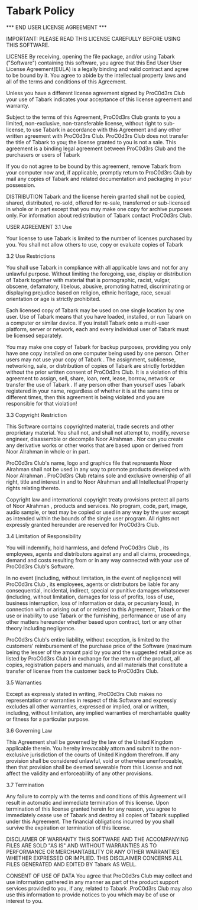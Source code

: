 # Tabark Policy


*** END USER LICENSE AGREEMENT ***

IMPORTANT: PLEASE READ THIS LICENSE CAREFULLY BEFORE USING THIS SOFTWARE.

LICENSE
By receiving, opening the file package, and/or using Tabark ("Software") containing this software, you agree that this End User User License Agreement(EULA) is a legally binding and valid contract and agree to be bound by it. You agree to abide by the intellectual property laws and all of the terms and conditions of this Agreement.

Unless you have a different license agreement signed by ProC0d3rs Club your use of Tabark indicates your acceptance of this license agreement and warranty.

Subject to the terms of this Agreement, ProC0d3rs Club grants to you a limited, non-exclusive, non-transferable license, without right to sub-license, to use Tabark in accordance with this Agreement and any other written agreement with ProC0d3rs Club. ProC0d3rs Club does not transfer the title of Tabark  to you; the license granted to you is not a sale. This agreement is a binding legal agreement between ProC0d3rs Club and the purchasers or users of Tabark 

If you do not agree to be bound by this agreement, remove Tabark  from your computer now and, if applicable, promptly return to ProC0d3rs Club by mail any copies of Tabark  and related documentation and packaging in your possession.

DISTRIBUTION
Tabark  and the license herein granted shall not be copied, shared, distributed, re-sold, offered for re-sale, transferred or sub-licensed in whole or in part except that you may make one copy for archive purposes only. For information about redistribution of Tabark  contact ProC0d3rs Club.

USER AGREEMENT
3.1 Use

Your license to use Tabark  is limited to the number of licenses purchased by you. You shall not allow others to use, copy or evaluate copies of Tabark 

3.2 Use Restrictions

You shall use Tabark  in compliance with all applicable laws and not for any unlawful purpose. Without limiting the foregoing, use, display or distribution of Tabark  together with material that is pornographic, racist, vulgar, obscene, defamatory, libelous, abusive, promoting hatred, discriminating or displaying prejudice based on religion, ethnic heritage, race, sexual orientation or age is strictly prohibited.

Each licensed copy of Tabark  may be used on one single location by one user. Use of Tabark  means that you have loaded, installed, or run Tabark  on a computer or similar device. If you install Tabark  onto a multi-user platform, server or network, each and every individual user of Tabark  must be licensed separately.

You may make one copy of Tabark  for backup purposes, providing you only have one copy installed on one computer being used by one person. Other users may not use your copy of Tabark  . The assignment, sublicense, networking, sale, or distribution of copies of Tabark  are strictly forbidden without the prior written consent of ProC0d3rs Club. It is a violation of this agreement to assign, sell, share, loan, rent, lease, borrow, network or transfer the use of Tabark  . If any person other than yourself uses Tabark  registered in your name, regardless of whether it is at the same time or different times, then this agreement is being violated and you are responsible for that violation!

3.3 Copyright Restriction

This Software contains copyrighted material, trade secrets and other proprietary material. You shall not, and shall not attempt to, modify, reverse engineer, disassemble or decompile Noor Alrahman . Nor can you create any derivative works or other works that are based upon or derived from Noor Alrahman in whole or in part.

ProC0d3rs Club's name, logo and graphics file that represents Noor Alrahman shall not be used in any way to promote products developed with Noor Alrahman . ProC0d3rs Club retains sole and exclusive ownership of all right, title and interest in and to Noor Alrahman and all Intellectual Property rights relating thereto.

Copyright law and international copyright treaty provisions protect all parts of Noor Alrahman , products and services. No program, code, part, image, audio sample, or text may be copied or used in any way by the user except as intended within the bounds of the single user program. All rights not expressly granted hereunder are reserved for ProC0d3rs Club.

3.4 Limitation of Responsibility

You will indemnify, hold harmless, and defend ProC0d3rs Club , its employees, agents and distributors against any and all claims, proceedings, demand and costs resulting from or in any way connected with your use of ProC0d3rs Club's Software.

In no event (including, without limitation, in the event of negligence) will ProC0d3rs Club , its employees, agents or distributors be liable for any consequential, incidental, indirect, special or punitive damages whatsoever (including, without limitation, damages for loss of profits, loss of use, business interruption, loss of information or data, or pecuniary loss), in connection with or arising out of or related to this Agreement, Tabark  or the use or inability to use Tabark  or the furnishing, performance or use of any other matters hereunder whether based upon contract, tort or any other theory including negligence.

ProC0d3rs Club's entire liability, without exception, is limited to the customers' reimbursement of the purchase price of the Software (maximum being the lesser of the amount paid by you and the suggested retail price as listed by ProC0d3rs Club ) in exchange for the return of the product, all copies, registration papers and manuals, and all materials that constitute a transfer of license from the customer back to ProC0d3rs Club.

3.5 Warranties

Except as expressly stated in writing, ProC0d3rs Club makes no representation or warranties in respect of this Software and expressly excludes all other warranties, expressed or implied, oral or written, including, without limitation, any implied warranties of merchantable quality or fitness for a particular purpose.

3.6 Governing Law

This Agreement shall be governed by the law of the United Kingdom applicable therein. You hereby irrevocably attorn and submit to the non-exclusive jurisdiction of the courts of United Kingdom therefrom. If any provision shall be considered unlawful, void or otherwise unenforceable, then that provision shall be deemed severable from this License and not affect the validity and enforceability of any other provisions.

3.7 Termination

Any failure to comply with the terms and conditions of this Agreement will result in automatic and immediate termination of this license. Upon termination of this license granted herein for any reason, you agree to immediately cease use of Tabark  and destroy all copies of Tabark  supplied under this Agreement. The financial obligations incurred by you shall survive the expiration or termination of this license.

DISCLAIMER OF WARRANTY
THIS SOFTWARE AND THE ACCOMPANYING FILES ARE SOLD "AS IS" AND WITHOUT WARRANTIES AS TO PERFORMANCE OR MERCHANTABILITY OR ANY OTHER WARRANTIES WHETHER EXPRESSED OR IMPLIED. THIS DISCLAIMER CONCERNS ALL FILES GENERATED AND EDITED BY Tabark  AS WELL.

CONSENT OF USE OF DATA
You agree that ProC0d3rs Club may collect and use information gathered in any manner as part of the product support services provided to you, if any, related to Tabark  .ProC0d3rs Club may also use this information to provide notices to you which may be of use or interest to you.
